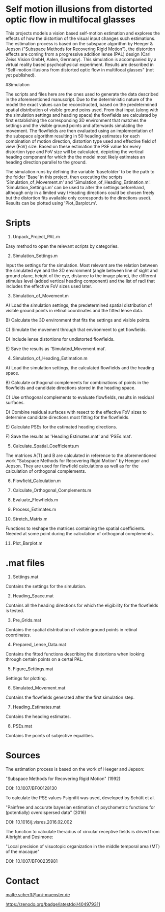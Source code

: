 # Self motion illusions from distorted optic flow in multifocal glasses

This projects models a vision based self-motion estimation and explores the effects of how the distortion
of the visual input changes such estimations. The estimation process is based on the subspace algorithm by 
Heeger & Jepson ("Subspace Methods for Recovering Rigid Motion"), the distortion effects are coming from a
progressive addition lense (PAL) design (Carl Zeiss Vision GmbH, Aalen, Germany). This simulation is accompanied 
by a virtual reality based psychophysical experiment. Results are described in "Self-motion illusions from 
distorted optic flow in multifocal glasses" (not yet published).


#Simulation

The scripts and files here are the ones used to generate the data described in the aforementioned manuscript. 
Due to the deterministic nature of the model the exact values can be reconstructed, based on the predetermined 
spatial distribution of visible ground poins used. From that input (along with the simulation settings and 
heading space) the flowfields are calculated by first establishing the corresponding 3D environment that matches
the settings and the visible ground points and afterwards simulating the movement. The flowfields are then evaluated 
using an implementation of the subspace algorithm resulting in 50 heading estimates for each combination of
motion direction, distortion type used and effective field of view (FoV) size. Based on these estimation the 
PSE value for every distortion type and FoV size will be calculated, depicting the vertical heading component 
for which the the model most likely estimates an heading direction parallel to the ground. 

The simulation runs by defining the variable 'basefolder' to be the path to the folder 'Base' in this project, 
then executing the scripts 'Simulation_of_Movement.m' and 'Simulation_of_Heading_Estination.m'. 
'Simulation_Settings.m' can be used to alter the settings beforehand, although only in a limited way (Heading 
directions could be chosen freely but the distortion fits available only corresponds to the directions used). 
Results can be plotted using 'Plot_Barplot.m'.



# Sripts

1) Unpack_Project_PAL.m

Easy method to open the relevant scripts by categories.

2) Simulation_Settings.m

Input the settings for the simulation. Most relevant are  the relation between the simulated eye and the 
3D environment (angle between line of sight and ground plane, height of the eye, distance to the 
image plane), the different stimulus level (added vertical heading component) and the list of radi that 
includes the effective FoV sizes used later.

3) Simulation_of_Movement.m

A) Load the simulation settings, the predetermined spatial distribution of visible ground points in retinal 
coordinates and the fitted lense data. 

B) Calculate the 3D environment that fits the settings and visible points. 

C) Simulate the movement through that environment to get flowfields.

D) Include lense distortions for undistorted flowfields.

E) Save the results as 'Simulated_Movement.mat'.


4) Simulation_of_Heading_Estimation.m

A) Load the simulation settings, the calculated flowfields and the heading space. 

B) Calculate orthogonal complements for combinations of points in the flowfields and candidate directions
stored in the heading space.

C) Use orthogonal complements to evaluate flowfields, results in residual surfaces.

D) Combine residual surfaces with resect to the effective FoV sizes to determine candidate directions most 
fitting for the flowfields.

E) Calculate PSEs for the estimated heading directions.

F) Save the results as 'Heading Estimates.mat' and 'PSEs.mat'.


5) Calculate_Spatial_Coefficients.m

The matrices A(T) and B are calculated in reference to the aforementioned work "Subspace Methods for Recovering
Rigid Motion" by Heeger and Jepson. They are used for flowfield calculations as well as for the calculation of 
orthogonal complements.

6) Flowfield_Calculation.m

7) Calculate_Orthogonal_Complements.m

8) Evaluate_Flowfields.m

9) Process_Estimates.m

10) Stretch_Matrix.m

Functions to reshape the matrices containing the spatial coefficients. Needed at some point during the calculation
of orthogonal complements.

11) Plot_Barplot.m

# .mat files

1) Settings.mat

Contains the settings for the simulation.

2) Heading_Space.mat

Contains all the heading directions for which the eligibility for the flowfields is tested.

3) Pre_Grids.mat

Contains the spatial distribution of visible ground points in retinal coordinates.

4) Prepared_Lense_Data.mat

Contains the fitted functions describing the distortions when looking through certain points on a certai PAL.

5) Figure_Settings.mat

Settings for plotting.

6) Simulated_Movement.mat

Contains the flowfields generated after the first simulation step.

7) Heading_Estimates.mat

Contains the heading estimates.

8) PSEs.mat

Contains the points of subjective equalities.



# Sources

The estimation process is based on the work of Heeger and Jepson:

"Subspace Methods for Recovering Rigid Motion" (1992)

DOI: 10.1007/BF00128130


To calculate the PSE values Psignifit was used, developed by Schütt et al.

"Painfree and accurate bayesian estimation of psychometric functions for (potentially) overdispersed data" (2016)

DOI: 10.1016/j.visres.2016.02.002


The function to calculate theradius of circular receptive fields is drived from Albright and Desimone:

"Local precision of visuotopic organization in the middle temporal area (MT) of the macaque"

DOI: 10.1007/BF00235981

# Contact

malte.scherff@uni-muenster.de



https://zenodo.org/badge/latestdoi/404979311

